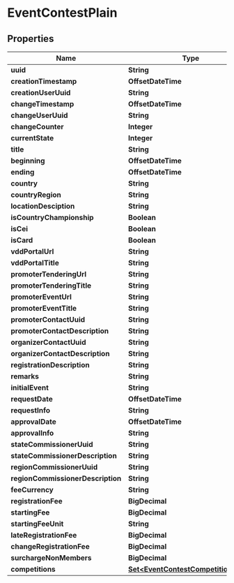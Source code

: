 

# EventContestPlain


## Properties

Name | Type | Description | Notes
------------ | ------------- | ------------- | -------------
**uuid** | **String** |  |  [optional]
**creationTimestamp** | **OffsetDateTime** |  |  [optional]
**creationUserUuid** | **String** |  |  [optional]
**changeTimestamp** | **OffsetDateTime** |  |  [optional]
**changeUserUuid** | **String** |  |  [optional]
**changeCounter** | **Integer** |  |  [optional]
**currentState** | **Integer** |  |  [optional]
**title** | **String** |  |  [optional]
**beginning** | **OffsetDateTime** |  |  [optional]
**ending** | **OffsetDateTime** |  |  [optional]
**country** | **String** |  |  [optional]
**countryRegion** | **String** |  |  [optional]
**locationDesciption** | **String** |  |  [optional]
**isCountryChampionship** | **Boolean** |  |  [optional]
**isCei** | **Boolean** |  |  [optional]
**isCard** | **Boolean** |  |  [optional]
**vddPortalUrl** | **String** |  |  [optional]
**vddPortalTitle** | **String** |  |  [optional]
**promoterTenderingUrl** | **String** |  |  [optional]
**promoterTenderingTitle** | **String** |  |  [optional]
**promoterEventUrl** | **String** |  |  [optional]
**promoterEventTitle** | **String** |  |  [optional]
**promoterContactUuid** | **String** |  |  [optional]
**promoterContactDescription** | **String** |  |  [optional]
**organizerContactUuid** | **String** |  |  [optional]
**organizerContactDescription** | **String** |  |  [optional]
**registrationDescription** | **String** |  |  [optional]
**remarks** | **String** |  |  [optional]
**initialEvent** | **String** |  |  [optional]
**requestDate** | **OffsetDateTime** |  |  [optional]
**requestInfo** | **String** |  |  [optional]
**approvalDate** | **OffsetDateTime** |  |  [optional]
**approvalInfo** | **String** |  |  [optional]
**stateCommissionerUuid** | **String** |  |  [optional]
**stateCommissionerDescription** | **String** |  |  [optional]
**regionCommissionerUuid** | **String** |  |  [optional]
**regionCommissionerDescription** | **String** |  |  [optional]
**feeCurrency** | **String** |  |  [optional]
**registrationFee** | **BigDecimal** |  |  [optional]
**startingFee** | **BigDecimal** |  |  [optional]
**startingFeeUnit** | **String** |  |  [optional]
**lateRegistrationFee** | **BigDecimal** |  |  [optional]
**changeRegistrationFee** | **BigDecimal** |  |  [optional]
**surchargeNonMembers** | **BigDecimal** |  |  [optional]
**competitions** | [**Set&lt;EventContestCompetitionPlain&gt;**](EventContestCompetitionPlain.md) |  |  [optional]



